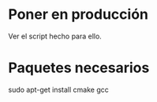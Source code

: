 # Poner en producción

Ver el script hecho para ello.

# Paquetes necesarios

sudo apt-get install cmake gcc

